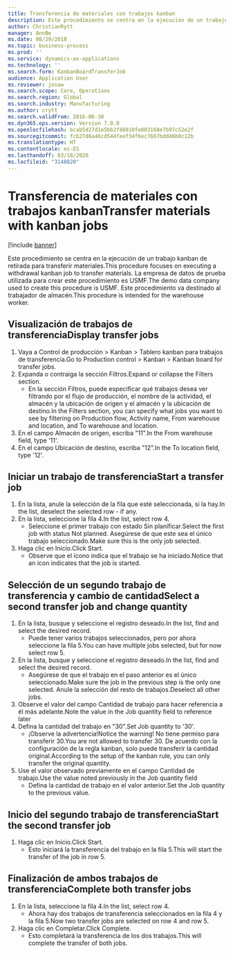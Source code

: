 ```yaml
---
title: Transferencia de materiales con trabajos kanban
description: Este procedimiento se centra en la ejecución de un trabajo kanban de retirada para transferir materiales.
author: ChristianRytt
manager: AnnBe
ms.date: 08/29/2018
ms.topic: business-process
ms.prod: ''
ms.service: dynamics-ax-applications
ms.technology: ''
ms.search.form: KanbanBoardTransferJob
audience: Application User
ms.reviewer: josaw
ms.search.scope: Core, Operations
ms.search.region: Global
ms.search.industry: Manufacturing
ms.author: crytt
ms.search.validFrom: 2016-06-30
ms.dyn365.ops.version: Version 7.0.0
ms.openlocfilehash: bcab5d27d1e5bb2f86910fe083168e7b97c52e2f
ms.sourcegitcommit: fcb27d6a46cd544feef34f6ec7607bdd46b0c12b
ms.translationtype: HT
ms.contentlocale: es-ES
ms.lasthandoff: 03/18/2020
ms.locfileid: "3148820"
---
```

# <a name="transfer-materials-with-kanban-jobs"></a><span data-ttu-id="83f5f-103">Transferencia de materiales con trabajos kanban</span><span class="sxs-lookup"><span data-stu-id="83f5f-103">Transfer materials with kanban jobs</span></span>

[!include [banner](../../includes/banner.md)]

<span data-ttu-id="83f5f-104">Este procedimiento se centra en la ejecución de un trabajo kanban de retirada para transferir materiales.</span><span class="sxs-lookup"><span data-stu-id="83f5f-104">This procedure focuses on executing a withdrawal kanban job to transfer materials.</span></span> <span data-ttu-id="83f5f-105">La empresa de datos de prueba utilizada para crear este procedimiento es USMF.</span><span class="sxs-lookup"><span data-stu-id="83f5f-105">The demo data company used to create this procedure is USMF.</span></span> <span data-ttu-id="83f5f-106">Este procedimiento va destinado al trabajador de almacén.</span><span class="sxs-lookup"><span data-stu-id="83f5f-106">This procedure is intended for the warehouse worker.</span></span>


## <a name="display-transfer-jobs"></a><span data-ttu-id="83f5f-107">Visualización de trabajos de transferencia</span><span class="sxs-lookup"><span data-stu-id="83f5f-107">Display transfer jobs</span></span>
1. <span data-ttu-id="83f5f-108">Vaya a Control de producción > Kanban > Tablero kanban para trabajos de transferencia.</span><span class="sxs-lookup"><span data-stu-id="83f5f-108">Go to Production control > Kanban > Kanban board for transfer jobs.</span></span>
2. <span data-ttu-id="83f5f-109">Expanda o contraiga la sección Filtros.</span><span class="sxs-lookup"><span data-stu-id="83f5f-109">Expand or collapse the Filters section.</span></span>
    * <span data-ttu-id="83f5f-110">En la sección Filtros, puede especificar qué trabajos desea ver filtrando por el flujo de producción, el nombre de la actividad, el almacén y la ubicación de origen y el almacén y la ubicación de destino.</span><span class="sxs-lookup"><span data-stu-id="83f5f-110">In the Filters section, you can specify what jobs you want to see by filtering on Production flow, Activity name, From warehouse and location, and To warehouse and location.</span></span>  
3. <span data-ttu-id="83f5f-111">En el campo Almacén de origen, escriba "11".</span><span class="sxs-lookup"><span data-stu-id="83f5f-111">In the From warehouse field, type '11'.</span></span>
4. <span data-ttu-id="83f5f-112">En el campo Ubicación de destino, escriba "12".</span><span class="sxs-lookup"><span data-stu-id="83f5f-112">In the To location field, type '12'.</span></span>

## <a name="start-a-transfer-job"></a><span data-ttu-id="83f5f-113">Iniciar un trabajo de transferencia</span><span class="sxs-lookup"><span data-stu-id="83f5f-113">Start a transfer job</span></span>
1. <span data-ttu-id="83f5f-114">En la lista, anule la selección de la fila que esté seleccionada, si la hay.</span><span class="sxs-lookup"><span data-stu-id="83f5f-114">In the list, deselect the selected row - if any.</span></span>
2. <span data-ttu-id="83f5f-115">En la lista, seleccione la fila 4.</span><span class="sxs-lookup"><span data-stu-id="83f5f-115">In the list, select row 4.</span></span>
    * <span data-ttu-id="83f5f-116">Seleccione el primer trabajo con estado Sin planificar.</span><span class="sxs-lookup"><span data-stu-id="83f5f-116">Select the first job with status Not planned.</span></span> <span data-ttu-id="83f5f-117">Asegúrese de que este sea el único trabajo seleccionado.</span><span class="sxs-lookup"><span data-stu-id="83f5f-117">Make sure this is the only job selected.</span></span>  
3. <span data-ttu-id="83f5f-118">Haga clic en Inicio.</span><span class="sxs-lookup"><span data-stu-id="83f5f-118">Click Start.</span></span>
    * <span data-ttu-id="83f5f-119">Observe que el icono indica que el trabajo se ha iniciado.</span><span class="sxs-lookup"><span data-stu-id="83f5f-119">Notice that an icon indicates that the job is started.</span></span>  

## <a name="select-a-second-transfer-job-and-change-quantity"></a><span data-ttu-id="83f5f-120">Selección de un segundo trabajo de transferencia y cambio de cantidad</span><span class="sxs-lookup"><span data-stu-id="83f5f-120">Select a second transfer job and change quantity</span></span>
1. <span data-ttu-id="83f5f-121">En la lista, busque y seleccione el registro deseado.</span><span class="sxs-lookup"><span data-stu-id="83f5f-121">In the list, find and select the desired record.</span></span>
    * <span data-ttu-id="83f5f-122">Puede tener varios trabajos seleccionados, pero por ahora seleccione la fila 5.</span><span class="sxs-lookup"><span data-stu-id="83f5f-122">You can have multiple jobs selected, but for now select row 5.</span></span>  
2. <span data-ttu-id="83f5f-123">En la lista, busque y seleccione el registro deseado.</span><span class="sxs-lookup"><span data-stu-id="83f5f-123">In the list, find and select the desired record.</span></span>
    * <span data-ttu-id="83f5f-124">Asegúrese de que el trabajo en el paso anterior es el único seleccionado.</span><span class="sxs-lookup"><span data-stu-id="83f5f-124">Make sure the job in the previous step is the only one selected.</span></span> <span data-ttu-id="83f5f-125">Anule la selección del resto de trabajos.</span><span class="sxs-lookup"><span data-stu-id="83f5f-125">Deselect all other jobs.</span></span>  
3. <span data-ttu-id="83f5f-126">Observe el valor del campo Cantidad de trabajo para hacer referencia a él más adelante.</span><span class="sxs-lookup"><span data-stu-id="83f5f-126">Note the value in the Job quantity field to reference later</span></span>
4. <span data-ttu-id="83f5f-127">Defina la cantidad del trabajo en "30".</span><span class="sxs-lookup"><span data-stu-id="83f5f-127">Set Job quantity to '30'.</span></span>
    * <span data-ttu-id="83f5f-128">¡Observe la advertencia!</span><span class="sxs-lookup"><span data-stu-id="83f5f-128">Notice the warning!</span></span> <span data-ttu-id="83f5f-129">No tiene permiso para transferir 30.</span><span class="sxs-lookup"><span data-stu-id="83f5f-129">You are not allowed to transfer 30.</span></span> <span data-ttu-id="83f5f-130">De acuerdo con la configuración de la regla kanban, solo puede transferir la cantidad original.</span><span class="sxs-lookup"><span data-stu-id="83f5f-130">According to the setup of the kanban rule, you can only transfer the original quantity.</span></span>  
5. <span data-ttu-id="83f5f-131">Use el valor observado previamente en el campo Cantidad de trabajo.</span><span class="sxs-lookup"><span data-stu-id="83f5f-131">Use the value noted previously in the Job quantity field</span></span>
    * <span data-ttu-id="83f5f-132">Defina la cantidad de trabajo en el valor anterior.</span><span class="sxs-lookup"><span data-stu-id="83f5f-132">Set the Job quantity to the previous value.</span></span>  

## <a name="start-the-second-transfer-job"></a><span data-ttu-id="83f5f-133">Inicio del segundo trabajo de transferencia</span><span class="sxs-lookup"><span data-stu-id="83f5f-133">Start the second transfer job</span></span>
1. <span data-ttu-id="83f5f-134">Haga clic en Inicio.</span><span class="sxs-lookup"><span data-stu-id="83f5f-134">Click Start.</span></span>
    * <span data-ttu-id="83f5f-135">Esto iniciará la transferencia del trabajo en la fila 5.</span><span class="sxs-lookup"><span data-stu-id="83f5f-135">This will start the transfer of the job in row 5.</span></span>  

## <a name="complete-both-transfer-jobs"></a><span data-ttu-id="83f5f-136">Finalización de ambos trabajos de transferencia</span><span class="sxs-lookup"><span data-stu-id="83f5f-136">Complete both transfer jobs</span></span>
1. <span data-ttu-id="83f5f-137">En la lista, seleccione la fila 4.</span><span class="sxs-lookup"><span data-stu-id="83f5f-137">In the list, select row 4.</span></span>
    * <span data-ttu-id="83f5f-138">Ahora hay dos trabajos de transferencia seleccionados en la fila 4 y la fila 5.</span><span class="sxs-lookup"><span data-stu-id="83f5f-138">Now two transfer jobs are selected on row 4 and row 5.</span></span>  
2. <span data-ttu-id="83f5f-139">Haga clic en Completar.</span><span class="sxs-lookup"><span data-stu-id="83f5f-139">Click Complete.</span></span>
    * <span data-ttu-id="83f5f-140">Esto completará la transferencia de los dos trabajos.</span><span class="sxs-lookup"><span data-stu-id="83f5f-140">This will complete the transfer of both jobs.</span></span>  

